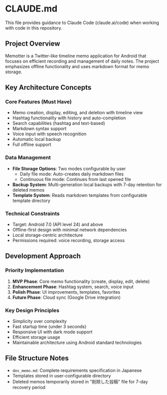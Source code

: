 # CLAUDE.md

This file provides guidance to Claude Code (claude.ai/code) when working with code in this repository.

## Project Overview

Memotter is a Twitter-like timeline memo application for Android that focuses on efficient recording and management of daily notes. The project emphasizes offline functionality and uses markdown format for memo storage.

## Key Architecture Concepts

### Core Features (Must Have)
- Memo creation, display, editing, and deletion with timeline view
- Hashtag functionality with history and auto-completion
- Search capabilities (hashtag and text-based)
- Markdown syntax support
- Voice input with speech recognition
- Automatic local backup
- Full offline support

### Data Management
- **File Storage Options**: Two modes configurable by user
  - Daily file mode: Auto-creates daily markdown files
  - Continuous file mode: Continues from last opened file
- **Backup System**: Multi-generation local backups with 7-day retention for deleted memos
- **Template System**: Reads markdown templates from configurable template directory

### Technical Constraints
- Target: Android 7.0 (API level 24) and above
- Offline-first design with minimal network dependencies
- Local storage-centric architecture
- Permissions required: voice recording, storage access

## Development Approach

### Priority Implementation
1. **MVP Phase**: Core memo functionality (create, display, edit, delete)
2. **Enhancement Phase**: Hashtag system, search, voice input
3. **Polish Phase**: UI improvements, templates, favorites
4. **Future Phase**: Cloud sync (Google Drive integration)

### Key Design Principles
- Simplicity over complexity
- Fast startup time (under 3 seconds)
- Responsive UI with dark mode support
- Efficient storage usage
- Maintainable architecture using Android standard technologies

## File Structure Notes

- `dev_memo.md`: Complete requirements specification in Japanese
- Templates stored in user-configurable directory
- Deleted memos temporarily stored in "削除した投稿" file for 7-day recovery period